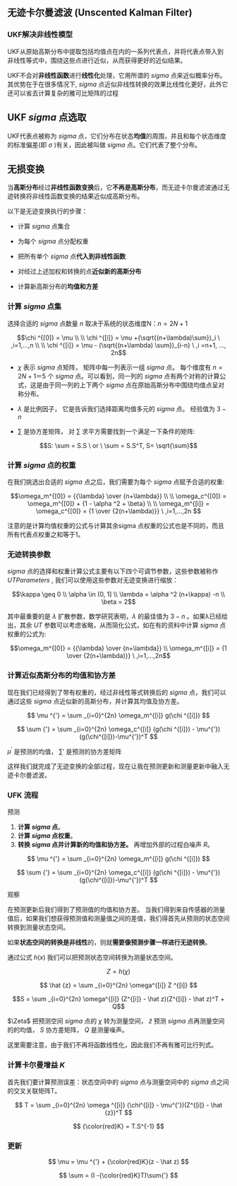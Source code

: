## 无迹卡尔曼滤波 (Unscented Kalman Filter)

### UKF解决非线性模型

UKF从原始高斯分布中提取包括均值点在内的一系列代表点，并将代表点带入到非线性等式中，围绕这些点进行近似，从而获得更好的近似结果。

UKF不会对**非线性函数**进行**线性化**处理，它用所谓的 $sigma$ 点来近似概率分布。其优势在于在很多情况下, $sigma$ 点近似非线性转换的效果比线性化更好，此外它还可以省去计算复杂的雅可比矩阵的过程

## UKF $sigma$ 点选取

UKF代表点被称为 $sigma$ 点，它们分布在状态**均值**的周围，并且和每个状态维度的标准偏差(即 $σ$ )有关，因此被叫做 $sigma$ 点。它们代表了整个分布。

## 无损变换

当**高斯分布**经过**非线性函数变换**后，它**不再是高斯分布**，而无迹卡尔曼滤波通过无迹转换将非线性函数变换的结果近似成高斯分布。

以下是无迹变换执行的步骤：

- 计算 $sigma$ 点集合

- 为每个 $sigma$ 点分配权重

- 把所有单个 $sigma$ 点**代入到非线性函数**

- 对经过上述加权和转换的点**近似新的高斯分布**

- 计算新高斯分布的**均值和方差**

### 计算 $sigma$ 点集

选择合适的 $sigma$ 点数量 $n$ 取决于系统的状态维度N：$n=2N+1$

```math
\chi ^{[0]} = \mu
\\

\\
\chi ^{[i]} = \mu +(\sqrt{(n+\lambda)\sum})_i  \  ,i=1,...,n

\\

\\
\chi ^{[i]} = \mu - (\sqrt{(n+\lambda) \sum})_{i-n}  \ ,i =n+1, ..., 2n
```

-  $\chi$ 表示 $sigma$ 点矩阵， 矩阵中每一列表示一组 $sigma$ 点。 每个维度有 $n=2N+1＝5$ 个 $sigma$ 点。可以看到，同一列的 $sigma$ 点有两个对称的计算公式，这是由于同一列的上下两个 $sigma$ 点在原始高斯分布中围绕均值点呈对称分布。

- $\lambda$ 是比例因子， 它是告诉我们选择距离均值多元的 $sigma$ 点。 经验值为 $3-n$

- $\sum$ 是协方差矩阵， 对 $\sum$ 求平方需要找到一个满足一下条件的矩阵:

$$S: \sum = S.S \  or \   \sum = S.S^T, S= \sqrt{\sum}$$

### 计算 $sigma$ 点的权重

在我们挑选出合适的 $sigma$ 点之后，我们需要为每个 $sigma$ 点赋予合适的权重:

```math
\omega_m^{[0]} = {{\lambda} \over {n+\lambda}} \\

\\

\omega_c^{[0]} = \omega_m^{[0]} + {1 - \alpha ^2 + \beta} \\

\\

\omega_m^{[i]} = \omega_c^{[0]} = {1 \over {2(n+\lambda)}} \ ,i=1,...,2n

```

注意的是计算均值权重的公式与计算其余sigma 点权重的公式也是不同的，而且所有代表点权重之和等于1。

### 无迹转换参数

$sigma$ 点的选择和权重计算公式主要有以下四个可调节参数，这些参数被称作 $UT Parameters$ , 我们可以使用这些参数对无迹变换进行缩放：

```math
\kappa \geq 0 \\

\alpha \in (0, 1] \\

\lambda = \alpha ^2 (n+\kappa) -n \\

\beta = 2
```

其中最重要的是 $λ$ 扩散参数，数学研究表明，$λ$ 的最佳值为 $3-n$ 。如果λ已经给出，其余 $UT$ 参数可以考虑省略，从而简化公式，如在有的资料中计算 $sigma$ 点权重的公式为:

```math
\omega_m^{[0]} = {{\lambda} \over {n+\lambda}} \\

\omega_m^{[i]} = {1 \over {2(n+\lambda)}} \ ,i=1,...,2n
```

### 计算近似高斯分布的均值和协方差

现在我们已经得到了带有权重的，经过非线性等式转换后的 $sigma$ 点，我们可以通过这些 $sigma$ 点近似新的高斯分布，并计算其均值及协方差。

$$
\mu ^{'} = \sum _{i=0}^{2n} \omega_m^{[i]} g(\chi ^{[i]})
$$

$$
\sum {'} = \sum _{i=0}^{2n} \omega_c^{[i]} (g(\chi ^{[i]}) - \mu^{'})(g(\chi^{[i]})-\mu^{'})^T
$$

$\mu ^{'}$ 是预测的均值， $\sum{'}$ 是预测的协方差矩阵

这样我们就完成了无迹变换的全部过程，现在让我在预测更新和测量更新中融入无迹卡尔曼滤波。

### UFK 流程

预测

1. **计算 $sigma$ 点**。
2. **计算 $sigma$ 点权重**。
3. **转换 $sigma$ 点并计算新的均值和协方差。** 再增加外部的过程白噪声 $R$。

$$
\mu ^{'} = \sum _{i=0}^{2n} \omega_m^{[i]} g(\chi ^{[i]})
$$

$$
\sum {'} = \sum _{i=0}^{2n} \omega_c^{[i]} (g(\chi ^{[i]}) - \mu^{'})(g(\chi^{[i]})-\mu^{'})^T
$$

观察

在预测更新后我们得到了预测值的均值和协方差。 当我们得到来自传感器的测量值后，如果我们想获得预测值和测量值之间的差值，我们得首先从预测的状态空间转换到测量状态空间。

如果**状态空间的转换是非线性**的，则就**需要像预测步骤一样进行无迹转换**。

通过公式 $h(x)$ 我们可以把预测状态空间转换为测量状态空间。

$$
Z = h(\chi)
$$

$$
\hat {z} = \sum _{i=0}^{2n} \omega^{[i]} Z ^{[i]}
$$

```math
S = \sum _{i=0}^{2n} \omega^{[i]} (Z^{[i]} - \hat z)(Z^{[i]} - \hat z)^T + Q
```

 $\Zeta$  把预测空间 $sigma$ 点的 $\chi$ 转为测量空间， $\hat z$ 预测 $sigma$ 点再测量空间的的均值， $S$ 协方差矩阵， $Q$ 是测量噪声。

 这里需要注意，由于我们不再将函数线性化，因此我们不再有雅可比行列式。

 ### 计算**卡尔曼增益 $K$**

首先我们要计算预测误差：状态空间中的 $sigma$ 点与测量空间中的  $sigma$ 点之间的交叉关联矩阵T。

$$
T = \sum _{i=0}^{2n} \omega ^{[i]} (\chi^{[i]} - \mu^{'})(Z^{[i]} - \hat {z})^T
$$

$$
{\color{red}K} = T.S^{-1}
$$

### 更新

$$
\mu = \mu ^{'} + {\color{red}K}(z - \hat z)
$$

$$
\sum = (I -{\color{red}K}T)\sum{'}
$$


